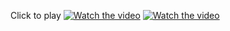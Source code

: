 Click to play
[![Watch the video](https://img.youtube.com/vi/ZfVKh2MwrAw/maxresdefault.jpg)](https://www.youtube.com/watch_popup?v=ZfVKh2MwrAw&vq=hd1080&autoplay=1)
[![Watch the video](https://img.youtube.com/vi/wpTRd5V1lG0/maxresdefault.jpg)](https://youtu.be/wpTRd5V1lG0)
